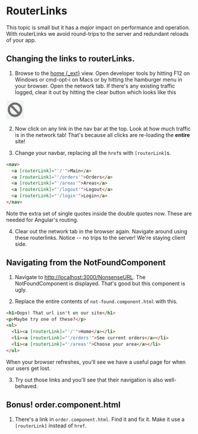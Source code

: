 
# RouterLinks
<!-- Time: YYmin -->

This topic is small but it has a _major_ impact on performance and operation. With routerLinks we avoid round-trips to the server and redundant reloads of your app.

## Changing the links to routerLinks.
1. Browse to the [home {_ext}](http://localhost:4200) view. Open developer tools by hitting F12 on Windows or cmd-opt-i on Macs or by hitting the hamburger menu in your browser. Open the network tab. If there's any existing traffic logged, clear it out by hitting the clear button which looks like this

![clear](../assets/DevTools%20clear.png)

2. Now click on any link in the nav bar at the top. Look at how much traffic is in the network tab! That's because all clicks are re-loading the **entire** site!

3. Change your navbar, replacing all the `href`s with `[routerLink]`s.
```html
<nav>
  <a [routerLink]="'/'">Main</a>
  <a [routerLink]="'/orders'">Orders</a>
  <a [routerLink]="'/areas'">Areas</a>
  <a [routerLink]="'/logout'">Logout</a>
  <a [routerLink]="'/login'">Login</a>
</nav>
```
Note the extra set of single quotes inside the double quotes now. These are needed for Angular's routing.

4. Clear out the network tab in the browser again. Navigate around using these routerlinks. Notice -- no trips to the server! We're staying client side.

## Navigating from the NotFoundComponent
1. Navigate to [http://localhost:3000/NonsenseURL](http://localhost:3000/NonsenseURL). The NotFoundComponent is displayed. That's good but this component is ugly.

2. Replace the entire contents of `not-found.component.html` with this.
```html
<h1>Oops! That url isn't on our site</h1>
<p>Maybe try one of these?</p>
<ul>
  <li><a [routerLink]="'/'">Home</a></li>
  <li><a [routerLink]="'/orders'">See current orders</a></li>
  <li><a [routerLink]="'/areas'">Choose your area</a></li>
</ul>
```

When your browser refreshes, you'll see we have a useful page for when our users get lost.

3. Try out those links and you'll see that their navigation is also well-behaved.
  
## Bonus! order.component.html
1. There's a link in `order.component.html`. Find it and fix it. Make it use a `[routerLink]` instead of `href`.